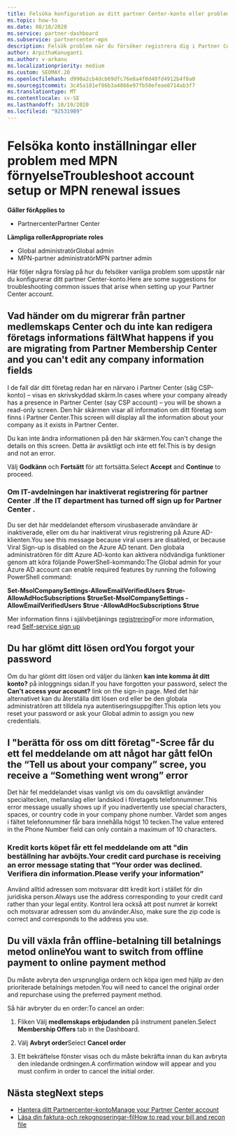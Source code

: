 ```yaml
---
title: Felsöka konfiguration av ditt partner Center-konto eller problem med MPN-förnyelse
ms.topic: how-to
ms.date: 08/18/2020
ms.service: partner-dashboard
ms.subservice: partnercenter-mpn
description: Felsök problem när du försöker registrera dig i Partner Center. Svarar på utmaningar med betalnings metoder, Forgetting-lösenord och mycket annat.
author: ArpithaKanuganti
ms.author: v-arkanu
ms.localizationpriority: medium
ms.custom: SEOMAY.20
ms.openlocfilehash: d990a2cb4dcb69dfc76e8a4f0d40fd4912b4f8a0
ms.sourcegitcommit: 3c45a181ef86b3a4866e97fb50efeae8714ab3f7
ms.translationtype: MT
ms.contentlocale: sv-SE
ms.lasthandoff: 10/19/2020
ms.locfileid: "92531989"
---
```

# <a name="troubleshoot-account-setup-or-mpn-renewal-issues"></a><span data-ttu-id="b5c96-104">Felsöka konto inställningar eller problem med MPN förnyelse</span><span class="sxs-lookup"><span data-stu-id="b5c96-104">Troubleshoot account setup or MPN renewal issues</span></span>

<span data-ttu-id="b5c96-105">**Gäller för**</span><span class="sxs-lookup"><span data-stu-id="b5c96-105">**Applies to**</span></span>

- <span data-ttu-id="b5c96-106">Partnercenter</span><span class="sxs-lookup"><span data-stu-id="b5c96-106">Partner Center</span></span>
 
<span data-ttu-id="b5c96-107">**Lämpliga roller**</span><span class="sxs-lookup"><span data-stu-id="b5c96-107">**Appropriate roles**</span></span>

- <span data-ttu-id="b5c96-108">Global administratör</span><span class="sxs-lookup"><span data-stu-id="b5c96-108">Global admin</span></span>
- <span data-ttu-id="b5c96-109">MPN-partner administratör</span><span class="sxs-lookup"><span data-stu-id="b5c96-109">MPN partner admin</span></span> 
 
<span data-ttu-id="b5c96-110">Här följer några förslag på hur du felsöker vanliga problem som uppstår när du konfigurerar ditt partner Center-konto.</span><span class="sxs-lookup"><span data-stu-id="b5c96-110">Here are some suggestions for troubleshooting common issues that arise when setting up your Partner Center account.</span></span>

## <a name="what-happens-if-you-are-migrating-from-partner-membership-center-and-you-cant-edit-any-company-information-fields"></a><span data-ttu-id="b5c96-111">Vad händer om du migrerar från partner medlemskaps Center och du inte kan redigera företags informations fält</span><span class="sxs-lookup"><span data-stu-id="b5c96-111">What happens if you are migrating from Partner Membership Center and you can't edit any company information fields</span></span>

<span data-ttu-id="b5c96-112">I de fall där ditt företag redan har en närvaro i Partner Center (säg CSP-konto) – visas en skrivskyddad skärm.</span><span class="sxs-lookup"><span data-stu-id="b5c96-112">In cases where your company already has a presence in Partner Center (say CSP account) – you will be shown a read-only screen.</span></span> <span data-ttu-id="b5c96-113">Den här skärmen visar all information om ditt företag som finns i Partner Center.</span><span class="sxs-lookup"><span data-stu-id="b5c96-113">This screen will display all the information about your company as it exists in Partner Center.</span></span>

<span data-ttu-id="b5c96-114">Du kan inte ändra informationen på den här skärmen.</span><span class="sxs-lookup"><span data-stu-id="b5c96-114">You can't change the details on this screen.</span></span> <span data-ttu-id="b5c96-115">Detta är avsiktligt och inte ett fel.</span><span class="sxs-lookup"><span data-stu-id="b5c96-115">This is by design and not an error.</span></span>

<span data-ttu-id="b5c96-116">Välj **Godkänn** och **Fortsätt** för att fortsätta.</span><span class="sxs-lookup"><span data-stu-id="b5c96-116">Select **Accept** and **Continue** to proceed.</span></span>


### <a name="if-the-it-department-has-turned-off-sign-up-for-partner-center"></a><span data-ttu-id="b5c96-117">Om IT-avdelningen har inaktiverat **registrering för partner Center** .</span><span class="sxs-lookup"><span data-stu-id="b5c96-117">If the IT department has turned off **sign up for Partner Center** .</span></span>

<span data-ttu-id="b5c96-118">Du ser det här meddelandet eftersom virusbaserade användare är inaktiverade, eller om du har inaktiverat virus registrering på Azure AD-klienten.</span><span class="sxs-lookup"><span data-stu-id="b5c96-118">You see this message because viral users are disabled, or because Viral Sign-up is disabled on the Azure AD tenant.</span></span> <span data-ttu-id="b5c96-119">Den globala administratören för ditt Azure AD-konto kan aktivera nödvändiga funktioner genom att köra följande PowerShell-kommando:</span><span class="sxs-lookup"><span data-stu-id="b5c96-119">The Global admin for your Azure AD account can enable required features by running the following PowerShell command:</span></span>

<span data-ttu-id="b5c96-120">**Set-MsolCompanySettings-AllowEmailVerifiedUsers $true-AllowAdHocSubscriptions $true**</span><span class="sxs-lookup"><span data-stu-id="b5c96-120">**Set-MsolCompanySettings -AllowEmailVerifiedUsers $true -AllowAdHocSubscriptions $true**</span></span>

<span data-ttu-id="b5c96-121">Mer information finns i självbetjänings [registrering](/azure/active-directory/users-groups-roles/directory-self-service-signup)</span><span class="sxs-lookup"><span data-stu-id="b5c96-121">For more information, read [Self-service sign up](/azure/active-directory/users-groups-roles/directory-self-service-signup)</span></span>

## <a name="you-forgot-your-password"></a><span data-ttu-id="b5c96-122">Du har glömt ditt lösen ord</span><span class="sxs-lookup"><span data-stu-id="b5c96-122">You forgot your password</span></span>

<span data-ttu-id="b5c96-123">Om du har glömt ditt lösen ord väljer du länken **kan inte komma åt ditt konto?** på inloggnings sidan.</span><span class="sxs-lookup"><span data-stu-id="b5c96-123">If you have forgotten your password, select the **Can't access your account?** link on the sign-in page.</span></span> <span data-ttu-id="b5c96-124">Med det här alternativet kan du återställa ditt lösen ord eller be den globala administratören att tilldela nya autentiseringsuppgifter.</span><span class="sxs-lookup"><span data-stu-id="b5c96-124">This option lets you reset your password or ask your Global admin to assign you new credentials.</span></span>

## <a name="on-the-tell-us-about-your-company-scree-you-receive-a-something-went-wrong-error"></a><span data-ttu-id="b5c96-125">I "berätta för oss om ditt företag"-Scree får du ett fel meddelande om att något har gått fel</span><span class="sxs-lookup"><span data-stu-id="b5c96-125">On the “Tell us about your company” scree, you receive a “Something went wrong” error</span></span>

<span data-ttu-id="b5c96-126">Det här fel meddelandet visas vanligt vis om du oavsiktligt använder specialtecken, mellanslag eller landskod i företagets telefonnummer.</span><span class="sxs-lookup"><span data-stu-id="b5c96-126">This error message usually shows up if you inadvertently use special characters, spaces, or country code in your company phone number.</span></span> <span data-ttu-id="b5c96-127">Värdet som anges i fältet telefonnummer får bara innehålla högst 10 tecken.</span><span class="sxs-lookup"><span data-stu-id="b5c96-127">The value entered in the Phone Number field can only contain a maximum of 10 characters.</span></span>


### <a name="your-credit-card-purchase-is-receiving-an-error-message-stating-that-your-order-was-declined-please-verify-your-information"></a><span data-ttu-id="b5c96-128">Kredit korts köpet får ett fel meddelande om att "din beställning har avböjts.</span><span class="sxs-lookup"><span data-stu-id="b5c96-128">Your credit card purchase is receiving an error message stating that “Your order was declined.</span></span> <span data-ttu-id="b5c96-129">Verifiera din information.</span><span class="sxs-lookup"><span data-stu-id="b5c96-129">Please verify your information”</span></span>


<span data-ttu-id="b5c96-130">Använd alltid adressen som motsvarar ditt kredit kort i stället för din juridiska person.</span><span class="sxs-lookup"><span data-stu-id="b5c96-130">Always use the address corresponding to your credit card rather than your legal entity.</span></span> <span data-ttu-id="b5c96-131">Kontrol lera också att post numret är korrekt och motsvarar adressen som du använder.</span><span class="sxs-lookup"><span data-stu-id="b5c96-131">Also, make sure the zip code is correct and corresponds to the address you use.</span></span>

## <a name="you-want-to-switch-from-offline-payment-to-online-payment-method"></a><span data-ttu-id="b5c96-132">Du vill växla från offline-betalning till betalnings metod online</span><span class="sxs-lookup"><span data-stu-id="b5c96-132">You want to switch from offline payment to online payment method</span></span> 

<span data-ttu-id="b5c96-133">Du måste avbryta den ursprungliga ordern och köpa igen med hjälp av den prioriterade betalnings metoden.</span><span class="sxs-lookup"><span data-stu-id="b5c96-133">You will need to cancel the original order and repurchase using the preferred payment method.</span></span>

<span data-ttu-id="b5c96-134">Så här avbryter du en order:</span><span class="sxs-lookup"><span data-stu-id="b5c96-134">To cancel an order:</span></span>

1. <span data-ttu-id="b5c96-135">Fliken Välj **medlemskaps erbjudanden** på instrument panelen.</span><span class="sxs-lookup"><span data-stu-id="b5c96-135">Select **Membership Offers** tab in the Dashboard.</span></span>

2. <span data-ttu-id="b5c96-136">Välj **Avbryt order**</span><span class="sxs-lookup"><span data-stu-id="b5c96-136">Select **Cancel order**</span></span>

3. <span data-ttu-id="b5c96-137">Ett bekräftelse fönster visas och du måste bekräfta innan du kan avbryta den inledande ordningen.</span><span class="sxs-lookup"><span data-stu-id="b5c96-137">A confirmation window will appear and you must confirm in order to cancel the initial order.</span></span>

## <a name="next-steps"></a><span data-ttu-id="b5c96-138">Nästa steg</span><span class="sxs-lookup"><span data-stu-id="b5c96-138">Next steps</span></span>

- [<span data-ttu-id="b5c96-139">Hantera ditt Partnercenter-konto</span><span class="sxs-lookup"><span data-stu-id="b5c96-139">Manage your Partner Center account</span></span>](partner-center-account-setup.md)
- [<span data-ttu-id="b5c96-140">Läsa din faktura-och rekognoseringar-fil</span><span class="sxs-lookup"><span data-stu-id="b5c96-140">How to read your bill and recon file</span></span>](read-your-bill.md)